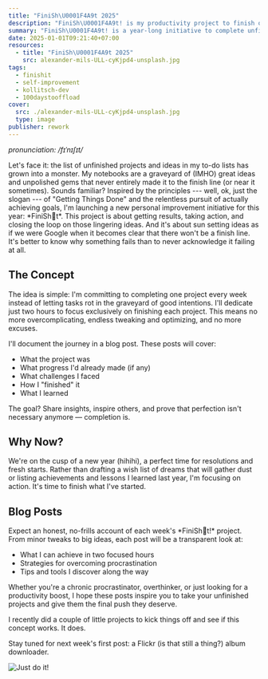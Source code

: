 ```yaml
---
title: "FiniSh\U0001F4A9t 2025"
description: "FiniSh\U0001F4A9t! is my productivity project to finish one task weekly in two hours. Follow my blog for insights, challenges, and tips to overcome procrastination."
summary: "FiniSh\U0001F4A9t! is a year-long initiative to complete unfinished projects by dedicating two focused hours each week. Through weekly blog posts, I’ll share insights, challenges, and lessons learned, encouraging others to tackle their own lingering tasks and embrace the power of finishing."
date: 2025-01-01T09:21:40+07:00
resources:
  - title: "FiniSh\U0001F4A9t 2025"
    src: alexander-mils-ULL-cyKjpd4-unsplash.jpg
tags:
  - finishit
  - self-improvement
  - kollitsch-dev
  - 100daystooffload
cover:
  src: ./alexander-mils-ULL-cyKjpd4-unsplash.jpg
  type: image
publisher: rework
---
```


*pronunciation: /fɪˈnɪʃɪt/&#x20;*

Let's face it: the list of unfinished projects and ideas in my to-do lists has grown into a monster. My notebooks are a graveyard of (IMHO) great ideas and unpolished gems that never entirely made it to the finish line (or near it sometimes). Sounds familiar? Inspired by the principles --- well, ok, just the slogan --- of "Getting Things Done" and the relentless pursuit of actually achieving goals, I'm launching a new personal improvement initiative for this year: \*FiniSh💩t\*. This project is about getting results, taking action, and closing the loop on those lingering ideas. And it's about sun setting ideas as if we were Google when it becomes clear that there won't be a finish line. It's better to know why something fails than to never acknowledge it failing at all.

## The Concept

The idea is simple: I'm committing to completing one project every week instead of letting tasks rot in the graveyard of good intentions. I'll dedicate just two hours to focus exclusively on finishing each project. This means no more overcomplicating, endless tweaking and optimizing, and no more excuses.

I'll document the journey in a blog post. These posts will cover:

* What the project was
* What progress I'd already made (if any)
* What challenges I faced
* How I "finished" it
* What I learned

The goal? Share insights, inspire others, and prove that perfection isn't necessary anymore — completion is.

## Why Now?

We're on the cusp of a new year (hihihi), a perfect time for resolutions and fresh starts. Rather than drafting a wish list of dreams that will gather dust or listing achievements and lessons I learned last year, I'm focusing on action. It's time to finish what I've started.

## Blog Posts

Expect an honest, no-frills account of each week's \*FiniSh💩t!\* project. From minor tweaks to big ideas, each post will be a transparent look at:

* What I can achieve in two focused hours
* Strategies for overcoming procrastination
* Tips and tools I discover along the way

Whether you're a chronic procrastinator, overthinker, or just looking for a productivity boost, I hope these posts inspire you to take your unfinished projects and give them the final push they deserve.

I recently did a couple of little projects to kick things off and see if this concept works. It does.

Stay tuned for next week's first post: a Flickr (is that still a thing?) album downloader.

![Just do it!](/blog/2025/finishit-2025/shia-labeouf-just-do-it.webp)
